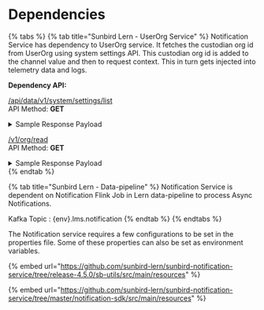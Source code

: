# Dependencies

{% tabs %}
{% tab title="Sunbird Lern - UserOrg Service" %}
Notification Service has dependency to UserOrg service. It fetches the custodian org id from UserOrg using system settings API. This custodian org id is added to the channel value and then to request context. This in turn gets injected into telemetry data and logs.

**Dependency API:**

[/api/data/v1/system/settings/list\
](http://docs.sunbird.org/latest/apis/systemsettingsapi/#operation/list)API Method: **GET**

<details>

<summary>Sample Response Payload</summary>

```json
{
  "id": "api.system.settings.list",
  "ver": "v1",
  "ts": "2020-12-01 12:21:46:829+0000",
  "params": {
    "resmsgid": null,
    "msgid": "f11acda288889cf47ecdf8812e623387",
    "err": null,
    "status": "success",
    "errmsg": null
  },
  "responseCode": "OK",
  "result": {
    "response": [
      {
        "id": "uniqueField",
        "field": "uniqueField",
        "value": false
      },
      {
        "id": "custodianRootOrgId",
        "field": "custodianRootOrgId",
        "value": "01285019302823526477"
      },
      {
        "id": "tncConfigtest",
        "field": "tncConfigtest",
        "value": "test"
      },
      {
        "id": "userTnc",
        "field": "userTnc",
        "value": "{\"latestVersion\":\"3.5.0\"}"
      },
      {
        "id": "test",
        "field": "test",
        "value": "@test"
      },
      {
        "id": "userTnc",
        "field": "userTnc",
        "value": "{\"latestVersion\":\"3.5.0\"}"
      },
      {
        "id": "channelRegStatus",
        "field": "channelRegStatus",
        "value": false
      },
      {
        "id": "phoneUnique",
        "field": "phoneUnique",
        "value": true
      },
      {
        "id": "systemInitialisationStatus",
        "field": "systemInitialisationStatus",
        "value": "CUSTODIAN_ORG_CREATED"
      },
      {
        "id": "courseFrameworkId",
        "field": "courseFrameworkId",
        "value": "tpd"
      },
      {
        "id": "consumptionFaqs",
        "field": "consumptionFaqs",
        "value": "https://dev.sunbirded.org/faq.html"
      },
      {
        "id": "ssoCourseSection",
        "field": "ssoCourseSection",
        "value": "0129795520637419527"
      },
      {
        "id": "emailUnique",
        "field": "emailUnique",
        "value": true
      },
      {
        "id": "tn",
        "field": "tn",
        "value": "{'helpdeskEmail':'abc@abc.com','playstoreLink':'play.google.com/appid=123'}"
      },
      {
        "id": "emailUniqueAndPhone",
        "field": "emailUniqueAndPhone",
        "value": true
      }
    ]
  }
}
```

</details>

[/v1/org/read](http://docs.sunbird.org/latest/apis/orgapi/#operation/Organisation%20Get)\
API Method: **GET**

<details>

<summary>Sample Response Payload</summary>

```json
{
  "result": {
    "id": "api.org.read",
    "ver": "v1",
    "ts": "2020-11-23 10:03:39:935+0000",
    "params": {
      "resmsgid": null,
      "msgid": "5398bdd7-f80d-4a9e-9c13-90ae3c6bbcb0",
      "err": null,
      "status": "success",
      "errmsg": null
    },
    "responseCode": "OK",
    "result": {
      "dateTime": null,
      "preferredLanguage": null,
      "keys": {},
      "channel\"": "ChannelNew",
      "approvedBy": null,
      "description": "Updated Description",
      "updatedDate": "2020-12-01 10:29:49:496+0000",
      "addressId": "0131630420489011201",
      "provider": "channelnew",
      "orgCode": null,
      "locationId": null,
      "theme": null,
      "id": "0131630445447741440",
      "isApproved": null,
      "communityId": null,
      "slug": "channelnew",
      "email": "info@org.org",
      "isSSOEnabled": false,
      "identifier": "0131630445447741440",
      "thumbnail": null,
      "updatedBy\"": null,
      "orgName": "Org Name",
      "address": {},
      "externalId": "extid",
      "rootOrgId": "0131630445447741440",
      "imgUrl": null,
      "approvedDate": null,
      "homeUrl": null,
      "isDefault": null,
      "createdDate": "2020-12-01 09:52:46:962+0000",
      "createdBy": null,
      "hashTagId": "0131630445447741440",
      "noOfMembers": null,
      "status": 0,
      "orgLocation": [
        {
          "id": "9541f516-4c01-4322-aa06-4062687a0ce5",
          "type": "block"
        },
        {
          "id": "6dd69f1c-ba40-4b3b-8981-4fb6813c5e71",
          "type": "district"
        },
        {
          "id": "e9207c22-41cf-4a0d-81fb-1fbe3e34ae24",
          "type": "cluster"
        },
        {
          "id": "ccc7be29-8e40-4d0a-915b-26ec9228ac4a",
          "type": "state"
        }
      ],
      "isTenant": true,
      "isSchool": true,
      "organisationType": 2
    }
  }
}
```

</details>
{% endtab %}

{% tab title="Sunbird Lern - Data-pipeline" %}
Notification Service is dependent on Notification Flink Job in Lern data-pipeline to process Async Notifications.

Kafka Topic : {env}.lms.notification
{% endtab %}
{% endtabs %}



The Notification service requires a few configurations to be set in the properties file. Some of these properties can also be set as environment variables.

{% embed url="https://github.com/sunbird-lern/sunbird-notification-service/tree/release-4.5.0/sb-utils/src/main/resources" %}

{% embed url="https://github.com/sunbird-lern/sunbird-notification-service/tree/master/notification-sdk/src/main/resources" %}

